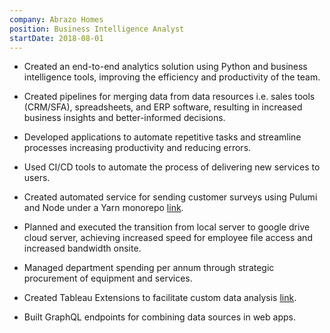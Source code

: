 ```yaml
---
company: Abrazo Homes
position: Business Intelligence Analyst
startDate: 2018-08-01
---
```


- Created an end-to-end analytics solution using Python and business intelligence tools, improving the efficiency and productivity of the team.

- Created pipelines for merging data from data resources i.e. sales tools (CRM/SFA), spreadsheets, and ERP software, resulting in increased business insights and better-informed decisions.

- Developed applications to automate repetitive tasks and streamline processes increasing productivity and reducing errors.

- Used CI/CD tools to automate the process of delivering new services to users.

- Created automated service for sending customer surveys using Pulumi and Node under a Yarn monorepo [link](/projects/customer-surveys/).

<!-- - Increased house closings by at least 10% every year through automation and reporting. -->

- Planned and executed the transition from local server to google drive cloud server, achieving increased speed for employee file access and increased bandwidth onsite.

- Managed department spending per annum through strategic procurement of equipment and services.

- Created Tableau Extensions to facilitate custom data analysis [link](/projects/start-pack-generator/).

- Built GraphQL endpoints for combining data sources in web apps.
